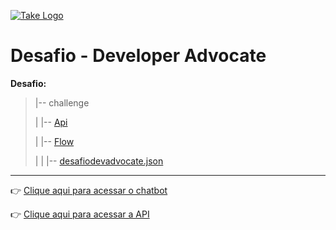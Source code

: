 [![Take Logo](https://avatars.githubusercontent.com/u/4369522?s=200&v=4)](https://github.com/takenet/)
# Desafio - Developer Advocate

**Desafio:**
> |-- challenge
> 
> |   |-- [Api](https://github.com/gabrielpetrone/takenet-github-repo/tree/main/challenge/Api)
> 
> |   |-- [Flow](https://github.com/gabrielpetrone/takenet-github-repo/tree/main/challenge/Flow)
> 
> |   |   |-- [desafiodevadvocate.json](https://github.com/gabrielpetrone/takenet-github-repo/blob/main/challenge/Flow/desafiodevadvocate.json)


---

👉 [Clique aqui para acessar o chatbot](https://chat.blip.ai/?appKey=ZGVzYWZpb2RldmFkdm9jYXRlOmJhMGE5NzVlLWVkMjQtNGMyYy1hMTM2LWZkODIwYjQ1MGU4Zg==)

👉 [Clique aqui para acessar a API](https://takenet-github-repo.herokuapp.com/v1/takenetgithub)

